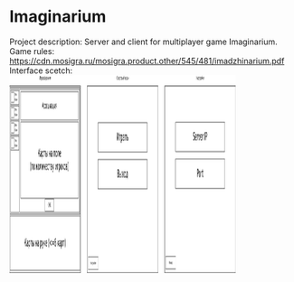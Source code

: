 # Imaginarium

Project description:
Server and client for multiplayer game Imaginarium.
Game rules: https://cdn.mosigra.ru/mosigra.product.other/545/481/imadzhinarium.pdf
Interface scetch:
<img src="imaginarium_layout.png" width="400" height="350" />
